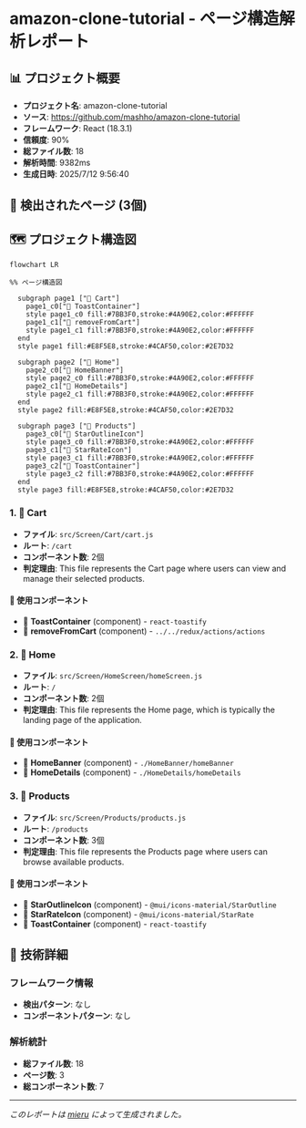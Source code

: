 # amazon-clone-tutorial - ページ構造解析レポート

## 📊 プロジェクト概要

- **プロジェクト名**: amazon-clone-tutorial
- **ソース**: https://github.com/mashho/amazon-clone-tutorial
- **フレームワーク**: React (18.3.1)
- **信頼度**: 90%
- **総ファイル数**: 18
- **解析時間**: 9382ms
- **生成日時**: 2025/7/12 9:56:40

## 📄 検出されたページ (3個)


## 🗺️ プロジェクト構造図

```mermaid
flowchart LR

%% ページ構造図

  subgraph page1 ["📄 Cart"]
    page1_c0["🧩 ToastContainer"]
    style page1_c0 fill:#7BB3F0,stroke:#4A90E2,color:#FFFFFF
    page1_c1["🧩 removeFromCart"]
    style page1_c1 fill:#7BB3F0,stroke:#4A90E2,color:#FFFFFF
  end
  style page1 fill:#E8F5E8,stroke:#4CAF50,color:#2E7D32

  subgraph page2 ["📄 Home"]
    page2_c0["🧩 HomeBanner"]
    style page2_c0 fill:#7BB3F0,stroke:#4A90E2,color:#FFFFFF
    page2_c1["🧩 HomeDetails"]
    style page2_c1 fill:#7BB3F0,stroke:#4A90E2,color:#FFFFFF
  end
  style page2 fill:#E8F5E8,stroke:#4CAF50,color:#2E7D32

  subgraph page3 ["📄 Products"]
    page3_c0["🧩 StarOutlineIcon"]
    style page3_c0 fill:#7BB3F0,stroke:#4A90E2,color:#FFFFFF
    page3_c1["🧩 StarRateIcon"]
    style page3_c1 fill:#7BB3F0,stroke:#4A90E2,color:#FFFFFF
    page3_c2["🧩 ToastContainer"]
    style page3_c2 fill:#7BB3F0,stroke:#4A90E2,color:#FFFFFF
  end
  style page3 fill:#E8F5E8,stroke:#4CAF50,color:#2E7D32

```

### 1. 📄 Cart

- **ファイル**: `src/Screen/Cart/cart.js`
- **ルート**: `/cart`
- **コンポーネント数**: 2個
- **判定理由**: This file represents the Cart page where users can view and manage their selected products.

#### 🧩 使用コンポーネント

- 🧩 **ToastContainer** (component) - `react-toastify`
- 🧩 **removeFromCart** (component) - `../../redux/actions/actions`

### 2. 📄 Home

- **ファイル**: `src/Screen/HomeScreen/homeScreen.js`
- **ルート**: `/`
- **コンポーネント数**: 2個
- **判定理由**: This file represents the Home page, which is typically the landing page of the application.

#### 🧩 使用コンポーネント

- 🧩 **HomeBanner** (component) - `./HomeBanner/homeBanner`
- 🧩 **HomeDetails** (component) - `./HomeDetails/homeDetails`

### 3. 📄 Products

- **ファイル**: `src/Screen/Products/products.js`
- **ルート**: `/products`
- **コンポーネント数**: 3個
- **判定理由**: This file represents the Products page where users can browse available products.

#### 🧩 使用コンポーネント

- 🧩 **StarOutlineIcon** (component) - `@mui/icons-material/StarOutline`
- 🧩 **StarRateIcon** (component) - `@mui/icons-material/StarRate`
- 🧩 **ToastContainer** (component) - `react-toastify`

## 🔧 技術詳細

### フレームワーク情報
- **検出パターン**: なし
- **コンポーネントパターン**: なし

### 解析統計
- **総ファイル数**: 18
- **ページ数**: 3
- **総コンポーネント数**: 7

---
*このレポートは [mieru](https://github.com/your-repo/mieru) によって生成されました。*
